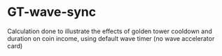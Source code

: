 # GT-wave-sync
Calculation done to illustrate the effects of golden tower cooldown and duration on coin income, using default wave timer (no wave accelerator card)
